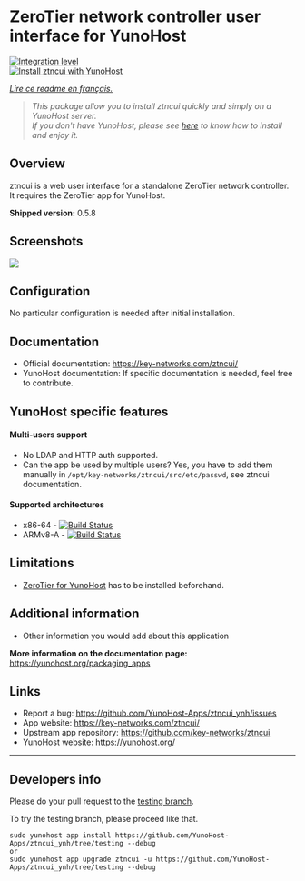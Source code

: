 # ZeroTier network controller user interface for YunoHost

[![Integration level](https://dash.yunohost.org/integration/ztncui.svg)](https://dash.yunohost.org/appci/app/ztncui)  
[![Install ztncui with YunoHost](https://install-app.yunohost.org/install-with-yunohost.svg)](https://install-app.yunohost.org/?app=ztncui)

*[Lire ce readme en français.](./README_fr.md)*

> *This package allow you to install ztncui quickly and simply on a YunoHost server.  
If you don't have YunoHost, please see [here](https://yunohost.org/#/install) to know how to install and enjoy it.*

## Overview
ztncui is a web user interface for a standalone ZeroTier network controller. It requires the ZeroTier app for YunoHost.

**Shipped version:** 0.5.8

## Screenshots

![](https://key-networks.com/images/ztncui/07-networks-list.png)

## Configuration

No particular configuration is needed after initial installation.

## Documentation

 * Official documentation: https://key-networks.com/ztncui/
 * YunoHost documentation: If specific documentation is needed, feel free to contribute.

## YunoHost specific features

#### Multi-users support

 * No LDAP and HTTP auth supported.
 * Can the app be used by multiple users? Yes, you have to add them manually in `/opt/key-networks/ztncui/src/etc/passwd`, see ztncui documentation.

#### Supported architectures

* x86-64 - [![Build Status](https://ci-apps.yunohost.org/ci/logs/ztncui%20%28Apps%29.svg)](https://ci-apps.yunohost.org/ci/apps/ztncui/)
* ARMv8-A - [![Build Status](https://ci-apps-arm.yunohost.org/ci/logs/ztncui%20%28Apps%29.svg)](https://ci-apps-arm.yunohost.org/ci/apps/ztncui/)

## Limitations

* [ZeroTier for YunoHost](https://github.com/YunoHost-Apps/zerotier_ynh) has to be installed beforehand.

## Additional information

* Other information you would add about this application

**More information on the documentation page:**  
https://yunohost.org/packaging_apps

## Links

 * Report a bug: https://github.com/YunoHost-Apps/ztncui_ynh/issues
 * App website: https://key-networks.com/ztncui/
 * Upstream app repository: https://github.com/key-networks/ztncui
 * YunoHost website: https://yunohost.org/

---

## Developers info

Please do your pull request to the [testing branch](https://github.com/YunoHost-Apps/ztncui_ynh/tree/testing).

To try the testing branch, please proceed like that.
```
sudo yunohost app install https://github.com/YunoHost-Apps/ztncui_ynh/tree/testing --debug
or
sudo yunohost app upgrade ztncui -u https://github.com/YunoHost-Apps/ztncui_ynh/tree/testing --debug
```
